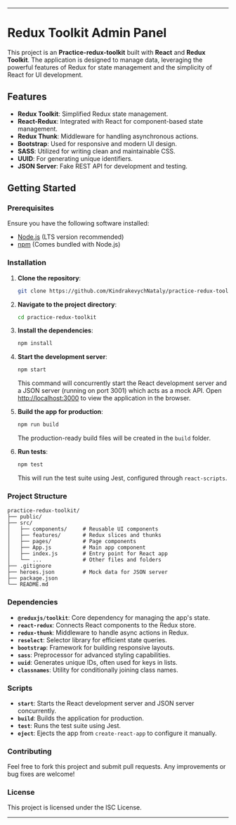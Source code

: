 
---

# Redux Toolkit Admin Panel

This project is an **Practice-redux-toolkit** built with **React** and **Redux Toolkit**. The application is designed to manage data, leveraging the powerful features of Redux for state management and the simplicity of React for UI development.

## Features

- **Redux Toolkit**: Simplified Redux state management.
- **React-Redux**: Integrated with React for component-based state management.
- **Redux Thunk**: Middleware for handling asynchronous actions.
- **Bootstrap**: Used for responsive and modern UI design.
- **SASS**: Utilized for writing clean and maintainable CSS.
- **UUID**: For generating unique identifiers.
- **JSON Server**: Fake REST API for development and testing.

## Getting Started

### Prerequisites

Ensure you have the following software installed:

- [Node.js](https://nodejs.org/) (LTS version recommended)
- [npm](https://www.npmjs.com/) (Comes bundled with Node.js)

### Installation

1. **Clone the repository**:

   ```bash
   git clone https://github.com/KindrakevychNataly/practice-redux-toolkit.git
   ```

2. **Navigate to the project directory**:

   ```bash
   cd practice-redux-toolkit
   ```

3. **Install the dependencies**:

   ```bash
   npm install
   ```

4. **Start the development server**:

   ```bash
   npm start
   ```

   This command will concurrently start the React development server and a JSON server (running on port 3001) which acts as a mock API. Open [http://localhost:3000](http://localhost:3000) to view the application in the browser.

5. **Build the app for production**:

   ```bash
   npm run build
   ```

   The production-ready build files will be created in the `build` folder.

6. **Run tests**:

   ```bash
   npm test
   ```

   This will run the test suite using Jest, configured through `react-scripts`.

### Project Structure

```plaintext
practice-redux-toolkit/
├── public/
├── src/
│   ├── components/     # Reusable UI components
│   ├── features/       # Redux slices and thunks
│   ├── pages/          # Page components
│   ├── App.js          # Main app component
│   ├── index.js        # Entry point for React app
│   └── ...             # Other files and folders
├── .gitignore
├── heroes.json         # Mock data for JSON server
├── package.json
└── README.md
```

### Dependencies

- **`@reduxjs/toolkit`**: Core dependency for managing the app's state.
- **`react-redux`**: Connects React components to the Redux store.
- **`redux-thunk`**: Middleware to handle async actions in Redux.
- **`reselect`**: Selector library for efficient state queries.
- **`bootstrap`**: Framework for building responsive layouts.
- **`sass`**: Preprocessor for advanced styling capabilities.
- **`uuid`**: Generates unique IDs, often used for keys in lists.
- **`classnames`**: Utility for conditionally joining class names.

### Scripts

- **`start`**: Starts the React development server and JSON server concurrently.
- **`build`**: Builds the application for production.
- **`test`**: Runs the test suite using Jest.
- **`eject`**: Ejects the app from `create-react-app` to configure it manually.

### Contributing

Feel free to fork this project and submit pull requests. Any improvements or bug fixes are welcome!

### License

This project is licensed under the ISC License.

---
